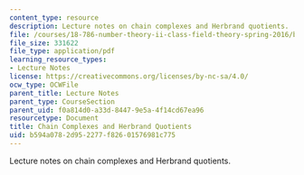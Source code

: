 ```yaml
---
content_type: resource
description: Lecture notes on chain complexes and Herbrand quotients.
file: /courses/18-786-number-theory-ii-class-field-theory-spring-2016/b594a0782d952277f82601576981c775_MIT18_786S16_lec7.pdf
file_size: 331622
file_type: application/pdf
learning_resource_types:
- Lecture Notes
license: https://creativecommons.org/licenses/by-nc-sa/4.0/
ocw_type: OCWFile
parent_title: Lecture Notes
parent_type: CourseSection
parent_uid: f0a814d0-a33d-8447-9e5a-4f14cd67ea96
resourcetype: Document
title: Chain Complexes and Herbrand Quotients
uid: b594a078-2d95-2277-f826-01576981c775
---
```

Lecture notes on chain complexes and Herbrand quotients.